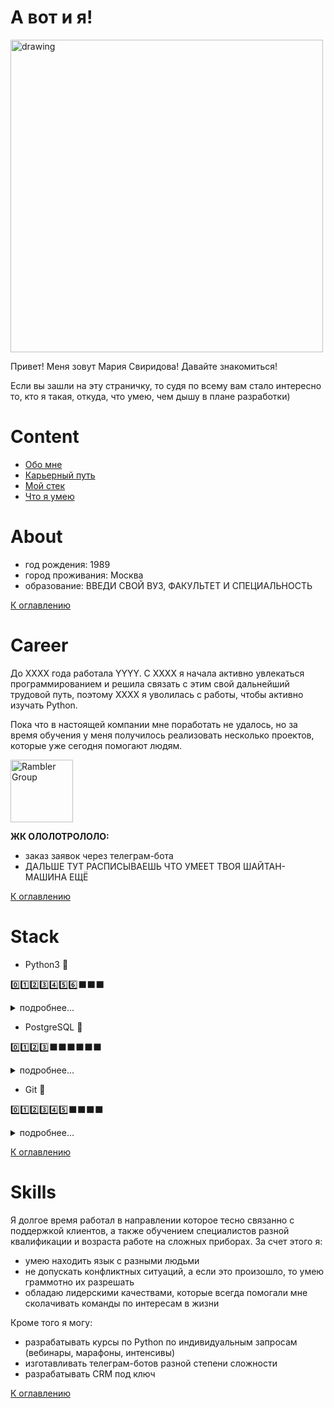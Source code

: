 # А вот и я!
<p>
<img src="https://sun9-30.userapi.com/impg/T2wFpAVaqFAzJF3M-_IbVvzLmyLs2_q51TK9lA/fULjmw1sQ80.jpg?size=1440x1440&quality=96&sign=dbd135607a9a884fb997dfd4a43742e8&type=album" alt="drawing" width="500"/>
</p>

<p>
Привет! Меня зовут Мария Свиридова! Давайте знакомиться!
</p>

<p>
Если вы зашли на эту страничку, то судя по всему вам стало интересно то, кто я такая, откуда, что умею, чем дышу в 
плане разработки)
</p>

# Content
- [Обо мне](#about)
- [Карьерный путь](#career)
- [Мой стек](#stack)
- [Что я умею](#skills)

# About
- год рождения: 1989
- город проживания: Москва
- образование: ВВЕДИ СВОЙ ВУЗ, ФАКУЛЬТЕТ И СПЕЦИАЛЬНОСТЬ

[К оглавлению](#content)

# Career
До ХХХХ года работала YYYY. С ХХХХ я начала активно увлекаться программированием 
и решила связать с этим свой дальнейший трудовой путь, поэтому ХХХХ я уволилась с работы, чтобы активно изучать Python.

Пока что в настоящей компании мне поработать не удалось, но за время обучения у меня получилось реализовать несколько проектов, которые уже сегодня помогают людям.

<p>
<a href="https://rambler-co.ru/"><img alt="Rambler Group" src="https://static.tildacdn.com/tild3230-6533-4234-b861-386363356133/logo.png"
         width=100"></a>
</p>
<div><b>ЖК ОЛОЛОТРОЛОЛО:</b></div>
<p>

- заказ заявок через телеграм-бота
- ДАЛЬШЕ ТУТ РАСПИСЫВАЕШЬ ЧТО УМЕЕТ ТВОЯ ШАЙТАН-МАШИНА ЕЩЁ

</p>

[К оглавлению](#content)

# Stack
- Python3 🐍

0️⃣1️⃣2️⃣3️⃣4️⃣5️⃣6️⃣️⬛️⬛️⬛️

<details><summary>подробнее...</summary>
<p>

    - уверенно знаю синтаксис и основные инструметы для работы с кодовой базой: IDE Pycharm, линтеры, инструменты 
    типизации
    - генераторы, декораторы, менеджеры контекста для меня не проблема
    - могу рассказать и показать на практике что такое ООП и зачем оно нужно
    - могу поддержать беседу про потоки и процессы, а также про асинхронность
    
</p>
</details>
   
- PostgreSQL 🐘

0️⃣1️⃣2️⃣3️⃣⬛️⬛️⬛️⬛️⬛️⬛️

<details><summary>подробнее...</summary>
<p>
    - понимаю что такое РСУБД и чем она отличается от NoSQL
    - представляю, что такое JOINs, индексы, уровни изоляции транзакций
    - знаю что такое оконные функции, однако в работе применять не приходилось

</p>
</details>

- Git 🌳

0️⃣1️⃣2️⃣3️⃣4️⃣5️⃣⬛️⬛️⬛️⬛

<details><summary>подробнее...</summary>
<p>

    - у меня не становятся квадратными глаза при виде команд clone, pull, push, commit, rebase
    - если произойдёт конфликт, я смогу его разрешить или сделать так, чтобы поломанный код не попал в прод
    
</p>
</details>
    
[К оглавлению](#content)

# Skills

Я долгое время работал в направлении которое тесно связанно с поддержкой клиентов, а также обучением специалистов
разной квалификации и возраста работе на сложных приборах. За счет этого я:

- умею находить язык с разными людьми
- не допускать конфликтных ситуаций, а если это произошло, то умею граммотно их разрешать
- обладаю лидерскими качествами, которые всегда помогали мне сколачивать команды по интересам в жизни

Кроме того я могу:
- разрабатывать курсы по Python по индивидуальным запросам (вебинары, марафоны, интенсивы)
- изготавливать телеграм-ботов разной степени сложности
- разрабатывать CRM под ключ

[К оглавлению](#content)
